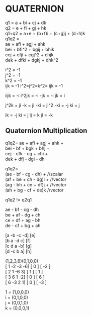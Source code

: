 # QUATERNION
q1 = a + bi + cj + dk  
q2 = e + fi + gj + hk  
q1+q2 = a+e + (b+f)i + (c+g)j + (d+h)k  
q1q2 =  
ae + afi + agj + ahk  
bei + bfi^2 + bgij + bhik  
cej + cfji + cgj^2 + chjk  
dek + dfki + dgkj + dhk^2  

i^2 = -1  
j^2 = -1  
k^2 = -1  
ijk = -1
i^2=j^2=k^2= ijk = -1

iijk = -i
i^2jk = -i
-jk = -i
jk = i

j^2k = ji
-k = ji
-ki = ji^2
-ki = -j
ki = j

ik = -j
ki = j
ij = k
ji = -k

## Quaternion Multiplication
q1q2=
ae + afi + agj + ahk +  
bei - bf + bgk + bhj +  
cej - cfk - cg + chi +  
dek + dfj - dgi - dh

q1q2=  
(ae - bf - cg - dh) +    //scalar  
(af + be + ch - dg)i +   //vector  
(ag - bh + ce + df)j +   //vector  
(ah + bg - cf + de)k     //vector  

q1q2 != q2q1

ae - bf - cg - dh  
be + af - dg + ch  
ce + df + ag - bh  
de - cf + bg + ah  

[a -b -c -d] [e]  
[b  a -d  c] [f]  
[c  d  a -b] [g]  
[d -c  b  a] [h]  

(1,2,3,6)(0,1,0,0)  
[ 1 -2 -3 -6]  [ 0 ]  [ -2 ]  
[ 2  1 -6  3]  [ 1 ]  [  1 ]  
[ 3  6  1 -2]  [ 0 ]  [  6 ]  
[ 6 -3  2  1]  [ 0 ]  [ -3 ]  

1 = (1,0,0,0)  
i = (0,1,0,0)  
j = (0,0,1,0)  
k = (0,0,0,1)  





